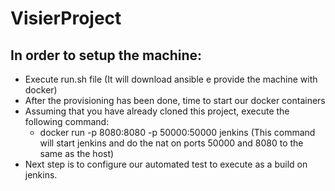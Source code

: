 # VisierProject

## In order to setup the machine:
- Execute run.sh file (It will download ansible e provide the machine with docker)
- After the provisioning has been done, time to start our docker containers
- Assuming that you have already cloned this project, execute the following command:
  - docker run -p 8080:8080 -p 50000:50000 jenkins (This command will start jenkins and do the nat on ports 50000 and 8080 to the same as the host)
- Next step is to configure our automated test to execute as a build on jenkins. 
